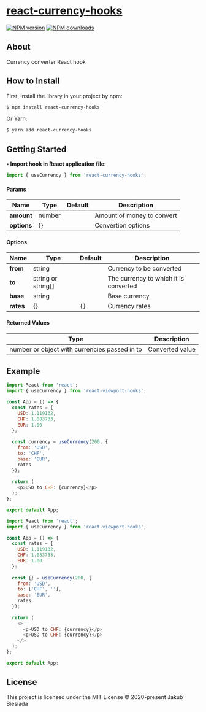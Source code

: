 # [react-currency-hooks](https://github.com/jb1905/react-currency-hooks)

[![NPM version](http://img.shields.io/npm/v/react-currency-hooks.svg?style=flat-square)](https://www.npmjs.com/package/react-currency-hooks)
[![NPM downloads](http://img.shields.io/npm/dm/react-currency-hooks.svg?style=flat-square)](https://www.npmjs.com/package/react-currency-hooks)

## About
Currency converter React hook

## How to Install
First, install the library in your project by npm:
```sh
$ npm install react-currency-hooks
```

Or Yarn:
```sh
$ yarn add react-currency-hooks
```

## Getting Started
**• Import hook in React application file:**
```js
import { useCurrency } from 'react-currency-hooks';
```

#### Params
Name | Type | Default | Description
-|-|-|-
**amount** | number | ` ` | Amount of money to convert
**options** | {} | ` ` | Convertion options

#### Options
Name | Type | Default | Description
-|-|-|-
**from** | string | ` ` | Currency to be converted
**to** | string or string[] | ` ` | The currency to which it is converted
**base** | string | ` ` | Base currency
**rates** | {} | `{}` | Currency rates

#### Returned Values
Type | Description
-|-
number or object with currencies passed in to | Converted value

## Example
```js
import React from 'react';
import { useCurrency } from 'react-viewport-hooks';

const App = () => {
  const rates = {
    USD: 1.119132,
    CHF: 1.083733,
    EUR: 1.00
  };
  
  const currency = useCurrency(200, {
    from: 'USD',
    to: 'CHF',
    base: 'EUR',
    rates
  });
  
  return (
    <p>USD to CHF: {currency}</p>
  );
};

export default App;
```


```js
import React from 'react';
import { useCurrency } from 'react-viewport-hooks';

const App = () => {
  const rates = {
    USD: 1.119132,
    CHF: 1.083733,
    EUR: 1.00
  };
  
  const {} = useCurrency(200, {
    from: 'USD',
    to: ['CHF', ''],
    base: 'EUR',
    rates
  });
  
  return (
    <>
      <p>USD to CHF: {currency}</p>
      <p>USD to CHF: {currency}</p>
    </>
  );
};

export default App;
```

## License
This project is licensed under the MIT License © 2020-present Jakub Biesiada
